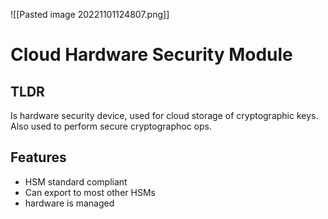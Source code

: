 ![[Pasted image 20221101124807.png]]
# Cloud Hardware Security Module

## TLDR
Is hardware security device, used for cloud storage of cryptographic keys. Also used to perform secure cryptographoc ops.

## Features
- HSM standard compliant
- Can export to most other HSMs
- hardware is managed